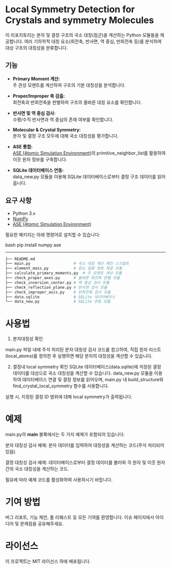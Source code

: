 # Local Symmetry Detection for Crystals and symmetry Molecules

이 리포지토리는 분자 및 결정 구조의 국소 대칭(점군)을 계산하는 Python 모듈들을 제공합니다. 여러 기하학적 대칭 요소(회전축, 반사면, 역 중심, 반회전축 등)를 분석하여 대상 구조의 대칭성을 분류합니다.

## 기능

- **Primary Moment 계산:**  
  주 관성 모멘트를 계산하여 구조의 기본 대칭성을 분석합니다.

- **Proper/Improper 축 검출:**  
  회전축과 반회전축을 판별하여 구조의 올바른 대칭 요소를 확인합니다.

- **반사면 및 역 중심 검사:**  
  수평/수직 반사면과 역 중심의 존재 여부를 확인합니다.

- **Molecular & Crystal Symmetry:**  
  분자 및 결정 구조 모두에 대해 국소 대칭성을 평가합니다.

- **ASE 통합:**  
  [ASE (Atomic Simulation Environment)](https://wiki.fysik.dtu.dk/ase/)의 primitive_neighbor_list를 활용하여 이웃 원자 정보를 구축합니다.

- **SQLite 데이터베이스 연동:**  
  data_new.py 모듈을 이용해 SQLite 데이터베이스로부터 결정 구조 데이터를 읽어옵니다.

## 요구 사항

- Python 3.x
- [NumPy](https://numpy.org/)
- [ASE (Atomic Simulation Environment)](https://wiki.fysik.dtu.dk/ase/)

필요한 패키지는 아래 명령어로 설치할 수 있습니다:

bash
pip install numpy ase

------

```bash
├── README.md
├── main.py                   # 국소 대칭 계산 메인 스크립트
├── element_mass.py           # 원소 질량 정보 제공 모듈
├── calculate_primary_moments.py  # 주 모멘트 계산 모듈
├── check_proper_axes.py      # 올바른 회전축 판별 모듈
├── check_inversion_center.py # 역 중심 검사 모듈
├── check_reflection_plane.py # 반사면 검사 모듈
├── check_improper_axis.py    # 반회전축 검사 모듈
├── data.sqlite               # SQLite 데이터베이스
└── data_new.py               # SQLite 연동 모듈
```

# 사용법

1. 분자대칭성 확인

main.py 파일 내에 주석 처리된 분자 대칭성 검사 코드를 참고하여, 직접 원자 리스트(local_atoms)를 정의한 후 실행하면 해당 분자의 대칭성을 계산할 수 있습니다.

2. 결정내 local symmetry 확인
SQLite 데이터베이스(data.sqlite)에 저장된 결정 데이터를 대상으로 국소 대칭성을 계산할 수 있습니다. data_new.py 모듈을 이용하여 데이터베이스 연결 및 결정 정보를 읽어오며, main.py 내 build_structure와 find_crystal_local_symmetry 함수를 사용합니다.

실행 시, 지정된 결정 ID 범위에 대해 local symmetry가 출력됩니다.

# 예제
main.py의 __main__ 블록에서는 두 가지 예제가 포함되어 있습니다:

분자 대칭성 검사 예제:
분자 데이터를 입력하여 대칭성을 계산하는 코드(주석 처리되어 있음).

결정 대칭성 검사 예제:
데이터베이스로부터 결정 데이터를 불러와 각 원자 및 이웃 원자 간의 국소 대칭성을 계산하는 코드.

필요에 따라 예제 코드를 활성화하여 사용하시기 바랍니다.


# 기여 방법
버그 리포트, 기능 제안, 풀 리퀘스트 등 모든 기여를 환영합니다.
이슈 페이지에서 아이디어 및 문제점을 공유해주세요.
# 라이선스
이 프로젝트는 MIT 라이선스 하에 배포됩니다.
